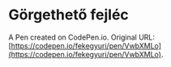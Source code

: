 # Görgethető fejléc

A Pen created on CodePen.io. Original URL: [https://codepen.io/fekegyuri/pen/VwbXMLo](https://codepen.io/fekegyuri/pen/VwbXMLo).


